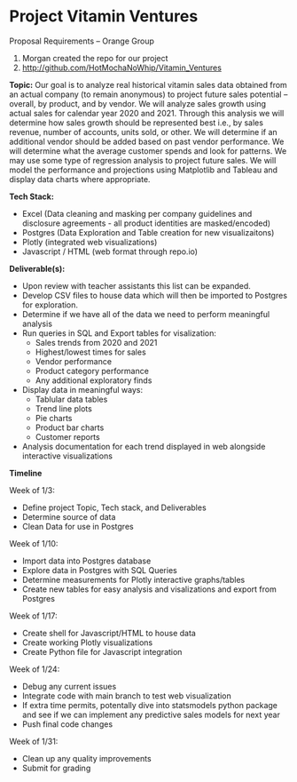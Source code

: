 # Project Vitamin Ventures

Proposal Requirements – Orange Group
1.	Morgan created the repo for our project
2.	http://github.com/HotMochaNoWhip/Vitamin_Ventures

**Topic:**
Our goal is to analyze real historical vitamin sales data obtained from an actual company (to remain anonymous) to project future sales potential – overall, by product, and by vendor. We will analyze sales growth using actual sales for calendar year 2020 and 2021. Through this analysis we will determine how sales growth should be represented best i.e., by sales revenue, number of accounts, units sold, or other. We will determine if an additional vendor should be added based on past vendor performance. We will determine what the average customer spends and look for patterns. We may use some type of regression analysis to project future sales. We will model the performance and projections using Matplotlib and Tableau and display data charts where appropriate. 

**Tech Stack:**
* Excel (Data cleaning and masking per company guidelines and disclosure agreements - all product identities are masked/encoded) 
* Postgres (Data Exploration and Table creation for new visualizaitons)
* Plotly (integrated web visualizations)
* Javascript / HTML (web format through repo.io)

**Deliverable(s):**
* Upon review with teacher assistants this list can be expanded. 
* Develop CSV files to house data which will then be imported to Postgres for exploration. 
* Determine if we have all of the data we need to perform meaningful analysis 
* Run queries in SQL and Export tables for visalization:
    * Sales trends from 2020 and 2021
    * Highest/lowest times for sales
    * Vendor performance
    * Product category performance
    * Any additional exploratory finds
* Display data in meaningful ways:
    * Tablular data tables
    * Trend line plots
    * Pie charts
    * Product bar charts
    * Customer reports
* Analysis documentation for each trend displayed in web alongside interactive visualizations


**Timeline**

Week of 1/3:
- Define project Topic, Tech stack, and Deliverables
- Determine source of data
- Clean Data for use in Postgres

Week of 1/10:
- Import data into Postgres database
- Explore data in Postgres with SQL Queries
- Determine measurements for Plotly interactive graphs/tables
- Create new tables for easy analysis and visalizations and export from Postgres

Week of 1/17:
- Create shell for Javascript/HTML to house data
- Create working Plotly visualizations
- Create Python file for Javascript integration

Week of 1/24:
- Debug any current issues
- Integrate code with main branch to test web visualization
- If extra time permits, potentally dive into statsmodels python package and see if we can implement any predictive sales models for next year
- Push final code changes

Week of 1/31:
- Clean up any quality improvements
- Submit for grading

